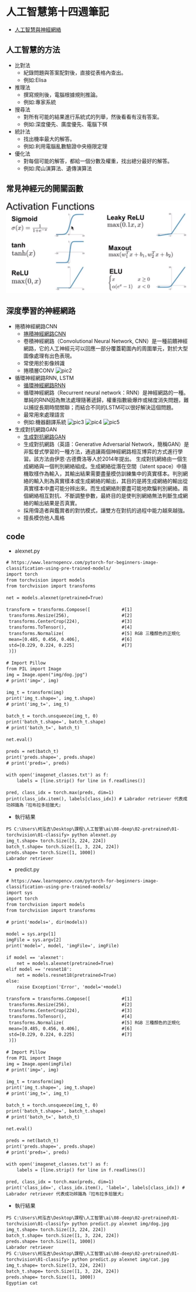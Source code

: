 # 人工智慧第十四週筆記
* [人工智慧與神經網絡](https://www.slideshare.net/ccckmit/ss-94563680)
## 人工智慧的方法
* 比對法
    * 紀錄問題與答案配對後，直接從表格內查出。
    * 例如:Elisa
* 推理法
    * 撰寫規則後，電腦根據規則推論。
    * 例如:專家系統
* 搜尋法
    * 對所有可能的結果進行系統式的列舉，然後看看有沒有答案。
    * 例如:深度優先、廣度優先、電腦下棋
* 統計法
    * 找出機率最大的解答。
    * 例如:利用電腦亂數驗證中央極限定理
* 優化法
    * 對每個可能的解答，都給一個分數及權重，找出總分最好的解答。
    * 例如:爬山演算法、遺傳演算法
## 常見神經元的開關函數
![pic](https://github.com/www-abcdefg/ai109b/blob/main/pic/14%E9%80%B1pic/%E7%AC%AC%E5%8D%81%E5%9B%9B%E9%80%B1pic.png)
## 深度學習的神經網路
* 捲積神經網路CNN
    * [捲積神經網路CNN](https://zh.wikipedia.org/wiki/%E5%8D%B7%E7%A7%AF%E7%A5%9E%E7%BB%8F%E7%BD%91%E7%BB%9C)
    * 卷積神經網路（Convolutional Neural Network, CNN）是一種前饋神經網路，它的人工神經元可以回應一部分覆蓋範圍內的周圍單元，對於大型圖像處理有出色表現。
    * 常使用於影像辨識
    * 捲積層CONV
![pic2](https://github.com/www-abcdefg/ai109b/blob/main/pic/14%E9%80%B1pic/pic2.png)
* 循環神經網路RNN, LSTM
    * [循環神經網路RNN](https://zh.wikipedia.org/wiki/%E5%BE%AA%E7%8E%AF%E7%A5%9E%E7%BB%8F%E7%BD%91%E7%BB%9C)
    * 循環神經網路（Recurrent neural network：RNN）是神經網路的一種。單純的RNN因為無法處理隨著遞歸，權重指數級爆炸或梯度消失問題，難以捕捉長期時間關聯；而結合不同的LSTM可以很好解決這個問題。
    * 最常用來處理語言
    * 例如:機器翻譯系統
![pic3](https://github.com/www-abcdefg/ai109b/blob/main/pic/14%E9%80%B1pic/pic3.png)
![pic4](https://github.com/www-abcdefg/ai109b/blob/main/pic/14%E9%80%B1pic/pic4.png)
![pic5](https://github.com/www-abcdefg/ai109b/blob/main/pic/14%E9%80%B1pic/pic5.png) 
* 生成對抗網路GAN
    * [生成對抗網路GAN](https://zh.wikipedia.org/wiki/%E7%94%9F%E6%88%90%E5%AF%B9%E6%8A%97%E7%BD%91%E7%BB%9C)
    * 生成對抗網路（英語：Generative Adversarial Network，簡稱GAN）是非監督式學習的一種方法，通過讓兩個神經網路相互博弈的方式進行學習。該方法由伊恩·古德費洛等人於2014年提出。 生成對抗網絡由一個生成網絡與一個判別網絡組成。生成網絡從潛在空間（latent space）中隨機取樣作為輸入，其輸出結果需要盡量模仿訓練集中的真實樣本。判別網絡的輸入則為真實樣本或生成網絡的輸出，其目的是將生成網絡的輸出從真實樣本中盡可能分辨出來。而生成網絡則要盡可能地欺騙判別網絡。兩個網絡相互對抗、不斷調整參數，最終目的是使判別網絡無法判斷生成網絡的輸出結果是否真實。
    * 採用偉造者與鑑賞者的對忼模式，讓雙方在對抗的過程中能力越來越強。
    * 擅長模仿他人風格
## code
* alexnet.py
```
# https://www.learnopencv.com/pytorch-for-beginners-image-classification-using-pre-trained-models/
import torch
from torchvision import models
from torchvision import transforms

net = models.alexnet(pretrained=True)

transform = transforms.Compose([            #[1]
 transforms.Resize(256),                    #[2]
 transforms.CenterCrop(224),                #[3]
 transforms.ToTensor(),                     #[4]
 transforms.Normalize(                      #[5] RGB 三種顏色的正規化
 mean=[0.485, 0.456, 0.406],                #[6]
 std=[0.229, 0.224, 0.225]                  #[7]
 )])

# Import Pillow
from PIL import Image
img = Image.open("img/dog.jpg")
# print('img=', img)

img_t = transform(img)
print('img_t.shape=', img_t.shape)
# print('img_t=', img_t)

batch_t = torch.unsqueeze(img_t, 0)
print('batch_t.shape=', batch_t.shape)
# print('batch_t=', batch_t)

net.eval()

preds = net(batch_t)
print('preds.shape=', preds.shape)
# print('preds=', preds)

with open('imagenet_classes.txt') as f:
    labels = [line.strip() for line in f.readlines()]

pred, class_idx = torch.max(preds, dim=1)
print(class_idx.item(), labels[class_idx]) # Labrador retriever 代表成功辨識為『拉布拉多拾獵犬』
```
* 執行結果
```
PS C:\Users\柯泓吉\Desktop\課程\人工智慧\ai\08-deep\02-pretrained\01-torchvision\01-classify> python alexnet.py
img_t.shape= torch.Size([3, 224, 224])
batch_t.shape= torch.Size([1, 3, 224, 224])
preds.shape= torch.Size([1, 1000])
Labrador retriever
```
* predict.py
```
# https://www.learnopencv.com/pytorch-for-beginners-image-classification-using-pre-trained-models/
import sys
import torch
from torchvision import models
from torchvision import transforms

# print('models=', dir(models))

model = sys.argv[1]
imgFile = sys.argv[2]
print('model=', model, 'imgFile=', imgFile)

if model == 'alexnet':
    net = models.alexnet(pretrained=True)
elif model == 'resnet18':
    net = models.resnet18(pretrained=True)
else:
    raise Exception('Error', 'model='+model)

transform = transforms.Compose([            #[1]
 transforms.Resize(256),                    #[2]
 transforms.CenterCrop(224),                #[3]
 transforms.ToTensor(),                     #[4]
 transforms.Normalize(                      #[5] RGB 三種顏色的正規化
 mean=[0.485, 0.456, 0.406],                #[6]
 std=[0.229, 0.224, 0.225]                  #[7]
 )])

# Import Pillow
from PIL import Image
img = Image.open(imgFile)
# print('img=', img)

img_t = transform(img)
print('img_t.shape=', img_t.shape)
# print('img_t=', img_t)

batch_t = torch.unsqueeze(img_t, 0)
print('batch_t.shape=', batch_t.shape)
# print('batch_t=', batch_t)

net.eval()

preds = net(batch_t)
print('preds.shape=', preds.shape)
# print('preds=', preds)

with open('imagenet_classes.txt') as f:
    labels = [line.strip() for line in f.readlines()]

pred, class_idx = torch.max(preds, dim=1)
print('class_idx=', class_idx.item(), 'label=', labels[class_idx]) # Labrador retriever 代表成功辨識為『拉布拉多拾獵犬』
```
* 執行結果
```
PS C:\Users\柯泓吉\Desktop\課程\人工智慧\ai\08-deep\02-pretrained\01-torchvision\01-classify> python predict.py alexnet img/dog.jpg
img_t.shape= torch.Size([3, 224, 224])
batch_t.shape= torch.Size([1, 3, 224, 224])
preds.shape= torch.Size([1, 1000])
Labrador retriever
PS C:\Users\柯泓吉\Desktop\課程\人工智慧\ai\08-deep\02-pretrained\01-torchvision\01-classify> python predict.py alexnet img/cat.jpg
img_t.shape= torch.Size([3, 224, 224])
batch_t.shape= torch.Size([1, 3, 224, 224])
preds.shape= torch.Size([1, 1000])
Egyptian cat
```